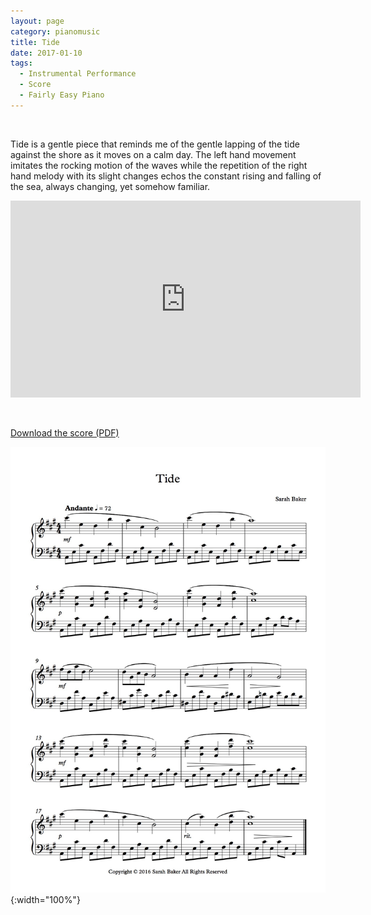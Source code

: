 ```yaml
---
layout: page
category: pianomusic
title: Tide
date: 2017-01-10
tags:
  - Instrumental Performance
  - Score
  - Fairly Easy Piano
---
```

&nbsp;

Tide is a gentle piece that reminds me of the gentle lapping of the tide against the shore as it moves on a calm day. The left hand movement imitates the rocking motion of the waves while the repetition of the right hand melody with its slight changes echos the constant rising and falling of the sea, always changing, yet somehow familiar.

<iframe width="560" height="315" src="https://www.youtube.com/embed/akkbDp-0Dho" frameborder="0" allowfullscreen></iframe>



&nbsp;


[Download the score (PDF)](/public/files/tide.pdf)

![tide score example](/public/images/scores/tide.jpg){:width="100%"}